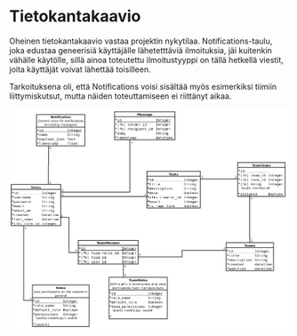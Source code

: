 # Tietokantakaavio

Oheinen tietokantakaavio vastaa projektin nykytilaa. Notifications-taulu, joka edustaa geneerisiä käyttäjälle lähetetttäviä ilmoituksia, jäi kuitenkin vähälle käytölle, sillä ainoa toteutettu ilmoitustyyppi on tällä hetkellä viestit, joita käyttäjät voivat lähettää toisilleen.

Tarkoituksena oli, että Notifications voisi sisältää myös esimerkiksi tiimiin liittymiskutsut, mutta näiden toteuttamiseen ei riittänyt aikaa.

![Tietokantakaavio](images/database.png)